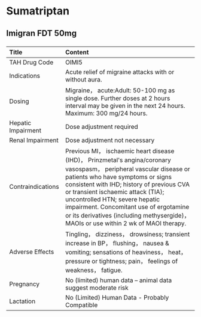 # Sumatriptan

## Imigran FDT 50mg

##### 

| Title              | Content                                                                                                                                                                                                                                                                                                                                                                                                        |
|:-------------------|:---------------------------------------------------------------------------------------------------------------------------------------------------------------------------------------------------------------------------------------------------------------------------------------------------------------------------------------------------------------------------------------------------------------|
| TAH Drug Code      | OIMI5                                                                                                                                                                                                                                                                                                                                                                                                          |
| Indications        | Acute relief of migraine attacks with or without aura.                                                                                                                                                                                                                                                                                                                                                         |
| Dosing             | Migraine， acute:Adult: 50-100 mg as single dose. Further doses at 2 hours interval may be given in the next 24 hours. Maximum: 300 mg/24 hours.                                                                                                                                                                                                                                                               |
| Hepatic Impairment | Dose adjustment required                                                                                                                                                                                                                                                                                                                                                                                       |
| Renal Impairment   | Dose adjustment not necessary                                                                                                                                                                                                                                                                                                                                                                                  |
| Contraindications  | Previous MI， ischaemic heart disease (IHD)， Prinzmetal's angina/coronary vasospasm， peripheral vascular disease or patients who have symptoms or signs consistent with IHD; history of previous CVA or transient ischaemic attack (TIA); uncontrolled HTN; severe hepatic impairment. Concomitant use of ergotamine or its derivatives (including methysergide)， MAOIs or use within 2 wk of MAOI therapy. |
| Adverse Effects    | Tingling， dizziness， drowsiness; transient increase in BP， flushing， nausea & vomiting; sensations of heaviness， heat， pressure or tightness; pain， feelings of weakness， fatigue.                                                                                                                                                                                                                     |
| Pregnancy          | No (limited) human data – animal data suggest moderate risk                                                                                                                                                                                                                                                                                                                                                    |
| Lactation          | No (Limited) Human Data - Probably Compatible                                                                                                                                                                                                                                                                                                                                                                  |

